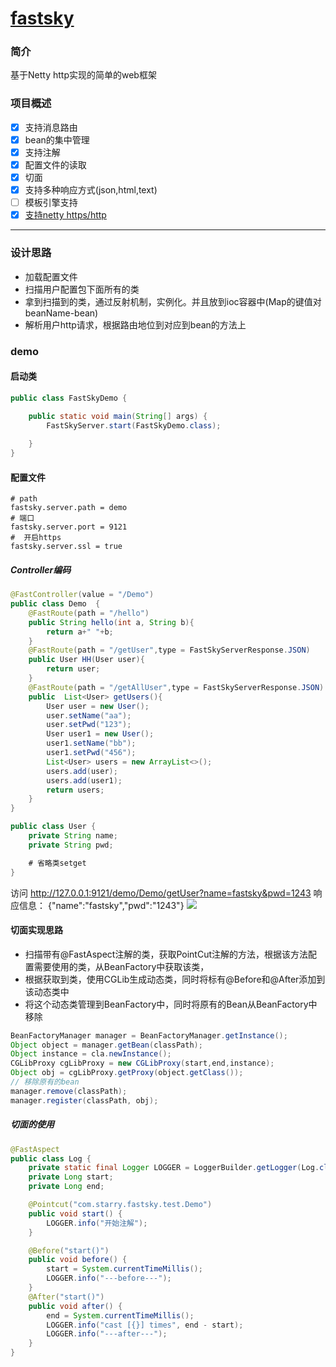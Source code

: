 # [fastsky](https://starryfei.github.io/fastsky/ "fastsky")

### 简介
基于Netty http实现的简单的web框架

### 项目概述
- [x] 支持消息路由
- [x] bean的集中管理
- [x] 支持注解
- [x] 配置文件的读取
- [x] 切面
- [x] 支持多种响应方式(json,html,text)
- [ ] 模板引擎支持
- [x] [支持netty https/http](https://www.zuoyanyouwu.com/2017/01/netty-ssl-using-and-analyze/)

------------

### 设计思路
- 加载配置文件
- 扫描用户配置包下面所有的类
- 拿到扫描到的类，通过反射机制，实例化。并且放到ioc容器中(Map的键值对  beanName-bean)
- 解析用户http请求，根据路由地位到对应到bean的方法上

### demo
#### 启动类
```java
public class FastSkyDemo {
    
    public static void main(String[] args) {
        FastSkyServer.start(FastSkyDemo.class);

    }
}
```
#### 配置文件
```properties
# path
fastsky.server.path = demo
# 端口
fastsky.server.port = 9121
#  开启https
fastsky.server.ssl = true
```

##### Controller编码
```java
@FastController(value = "/Demo")
public class Demo  {
    @FastRoute(path = "/hello")
    public String hello(int a, String b){
        return a+" "+b;
    }
    @FastRoute(path = "/getUser",type = FastSkyServerResponse.JSON)
    public User HH(User user){
        return user;
    }
    @FastRoute(path = "/getAllUser",type = FastSkyServerResponse.JSON)
    public  List<User> getUsers(){
        User user = new User();
        user.setName("aa");
        user.setPwd("123");
        User user1 = new User();
        user1.setName("bb");
        user1.setPwd("456");
        List<User> users = new ArrayList<>();
        users.add(user);
        users.add(user1);
        return users;
    }
}

public class User {
    private String name;
    private String pwd;

    # 省略类setget 
}
```
访问 http://127.0.0.1:9121/demo/Demo/getUser?name=fastsky&pwd=1243
响应信息： {"name":"fastsky","pwd":"1243"}
[![](响应)](https://github.com/starryfei/fastsky/img/http.png)
#### 切面实现思路
- 扫描带有@FastAspect注解的类，获取PointCut注解的方法，根据该方法配置需要使用的类，从BeanFactory中获取该类，
- 根据获取到类，使用CGLib生成动态类，同时将标有@Before和@After添加到该动态类中
- 将这个动态类管理到BeanFactory中，同时将原有的Bean从BeanFactory中移除

```java
BeanFactoryManager manager = BeanFactoryManager.getInstance();
Object object = manager.getBean(classPath);
Object instance = cla.newInstance();
CGLibProxy cgLibProxy = new CGLibProxy(start,end,instance);
Object obj = cgLibProxy.getProxy(object.getClass());
// 移除原有的bean
manager.remove(classPath);
manager.register(classPath, obj);
```
##### 切面的使用
```java
@FastAspect
public class Log {
    private static final Logger LOGGER = LoggerBuilder.getLogger(Log.class);
    private Long start;
    private Long end;

    @Pointcut("com.starry.fastsky.test.Demo")
    public void start() {
        LOGGER.info("开始注解");
    }

    @Before("start()")
    public void before() {
        start = System.currentTimeMillis();
        LOGGER.info("---before---");
    }
    @After("start()")
    public void after() {
        end = System.currentTimeMillis();
        LOGGER.info("cast [{}] times", end - start);
        LOGGER.info("---after---");
    }
}

```
